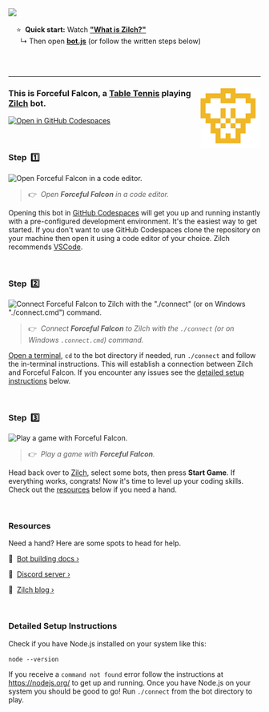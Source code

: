
<a href="https://zilch.dev/v-learn-to-code-by-doing-zilch">
<img src="https://www.zilch.dev/intro-thumbnail-v2.png" width="500px"/>
</a>

&nbsp;&nbsp;&nbsp;&nbsp;⭐&nbsp;&nbsp;**Quick start:** Watch [**"What is Zilch?"**](https://zilch.dev/v-learn-to-code-by-doing-zilch)<br/>&nbsp;&nbsp;&nbsp;&nbsp;&nbsp;&nbsp;↳ Then open [**bot.js**](bot.js) (or follow the written steps below)

<br/>
<br/>

---

### <img align="right" src="./avatar.svg"/> This is Forceful Falcon, a [Table Tennis](https://www.zilch.dev/table-tennis) playing [Zilch](https://www.zilch.dev) bot.

[![Open in GitHub Codespaces](https://github.com/codespaces/badge.svg)](https://codespaces.new/bradenhs/forceful-falcon?quickstart=1)

<br/>

### Step &nbsp;1️⃣

![Open Forceful Falcon in a code editor.](https://www.zilch.dev/readme-v1-step1.gif)

> 👉 &nbsp;_Open **Forceful Falcon** in a code editor._

Opening this bot in [GitHub Codespaces](https://docs.github.com/en/codespaces) will get you up and running instantly with a pre-configured development environment. It's the easiest way to get started. If you don't want to use GitHub Codespaces clone the repository on your machine then open it using a code editor of your choice. Zilch recommends [VSCode](https://code.visualstudio.com/).

<br/>

### Step &nbsp;2️⃣

![Connect Forceful Falcon to Zilch with the "./connect" (or on Windows "./connect.cmd") command.](https://www.zilch.dev/readme-v1-step2.gif)

> 👉 &nbsp;_Connect **Forceful Falcon** to Zilch with the `./connect` (or on Windows `.connect.cmd`) command._

[Open a terminal](https://code.visualstudio.com/docs/terminal/basics), `cd` to the bot directory if needed, run `./connect` and follow the in-terminal instructions. This will establish a connection between Zilch and Forceful Falcon. If you encounter any issues see the [detailed setup instructions](#detailed-setup-instructions) below.

<br/>

### Step &nbsp;3️⃣

![Play a game with Forceful Falcon.](https://www.zilch.dev/readme-v2-step3.gif)

> 👉 &nbsp;_Play a game with **Forceful Falcon**._

Head back over to [Zilch](https://www.zilch.dev/table-tennis), select some bots, then press **Start Game**. If everything works, congrats! Now it's time to level up your coding skills. Check out the [resources](#resources) below if you need a hand.

<br/>

### Resources

Need a hand? Here are some spots to head for help.

🤖 &nbsp;[Bot building docs ›](https://www.zilch.dev/docs/building-bots)

💬 &nbsp;[Discord server ›](https://discord.gg/eFNVTn5tY8)

📖 &nbsp;[Zilch blog ›](https://www.zilch.dev/blog)

<br/>

### Detailed Setup Instructions

Check if you have Node.js installed on your system like this:

```
node --version
```

If you receive a `command not found` error follow the instructions
at https://nodejs.org/ to get up and running. Once you have Node.js
on your system you should be good to go! Run `./connect` from the
bot directory to play.

